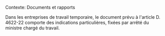 Contexte: Documents et rapports

Dans les entreprises de travail temporaire, le document prévu à l'article D. 4622-22 comporte des indications particulières, fixées par arrêté du ministre chargé du travail.
